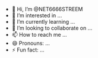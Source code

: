 - 👋 Hi, I’m @NET6666STREEM
- 👀 I’m interested in ...
- 🌱 I’m currently learning ...
- 💞️ I’m looking to collaborate on ...
- 📫 How to reach me ...
- 😄 Pronouns: ...
- ⚡ Fun fact: ...

<!---
NET6666STREEM/NET6666STREEM is a ✨ special ✨ repository because its `README.md` (this file) appears on your GitHub profile.
You can click the Preview link to take a look at your changes.
--->
